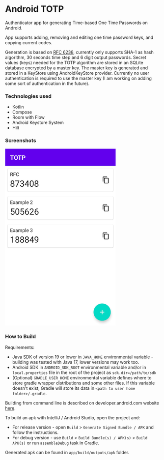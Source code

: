 # Android TOTP

Authenticator app for generating Time-based One Time Passwords on Android.

App supports adding, removing and editing one time password keys, and copying 
current codes.

Generation is based on [RFC 6238](https://www.rfc-editor.org/rfc/rfc6238),
currently only supports SHA-1 as hash algorithm, 30 seconds time step and 6
digit output passwords. Secret values (keys) needed for the TOTP algorithm are 
stored in an SQLite database encrypted by a master key. The master key is 
generated and stored in a KeyStore using AndroidKeyStore provider. Currently no 
user authentication is required to use the master key (I am working on adding 
some sort of authentication in the future).

### Technologies used

- Kotlin
- Compose
- Room with Flow
- Android Keystore System
- Hilt

### Screenshots

<img src="screenshots/home_screen.png" alt="home_screen" width="360"/>

### How to Build

Requirements:

- Java SDK of version 19 or lower in `JAVA_HOME` environmental variable - 
building was tested with Java 17, lower versions may work too.
- Android SDK in `ANDROID_SDK_ROOT` environmental variable and/or in 
`local.properties` file in the root of the project as `sdk.dir=/path/to/sdk`
- (Optional) `GRADLE_USER_HOME` environmental variable defines where to store 
gradle wrapper distributions and some other files. If this variable doesn't 
exist, Gradle will store its data in `<path to user home folder>/.gradle`.

Building from command line is described on developer.android.com website 
[here](https://developer.android.com/build/building-cmdline#build_apk).

To build an apk with IntelliJ / Android Studio, open the project and:

- For release version - open `Build` > `Generate Signed Bundle / APK` and follow
the instructions.
- For debug version - use `Build` > `Build Bundle(s) / APK(s)` > `Build APK(s)`
or run `assembleDebug` task in Gradle.

Generated apk can be found in `app/build/outputs/apk` folder.